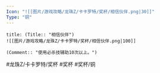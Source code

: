 ```yaml
---
Icon: "![[图片/游戏攻略/龙珠Z/卡卡罗特/奖杯/相信伙伴.png|30]]"
Type: "铜"
---
```

```ad-common-bronze-trophy
title: (Title:: "相信伙伴")
![[图片/游戏攻略/龙珠Z/卡卡罗特/奖杯/相信伙伴.png|100]]

(Comment:: "使用必杀技辅助10次以上。")
```

#龙珠Z/卡卡罗特/奖杯 #奖杯 #奖杯/铜
